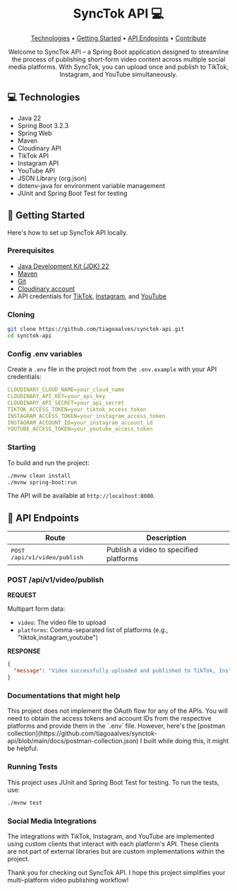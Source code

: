 <h1 align="center" style="font-weight: bold;">SyncTok API 💻</h1>

<p align="center">
<a href="#technologies">Technologies</a> •
<a href="#started">Getting Started</a> •
<a href="#routes">API Endpoints</a> •
<a href="#contribute">Contribute</a>
</p>

<p align="center">Welcome to SyncTok API – a Spring Boot application designed to streamline the process of publishing short-form video content across multiple social media platforms. With SyncTok, you can upload once and publish to TikTok, Instagram, and YouTube simultaneously.</p>

<h2 id="technologies">💻 Technologies</h2>

- Java 22
- Spring Boot 3.2.3
- Spring Web
- Maven
- Cloudinary API
- TikTok API
- Instagram API
- YouTube API
- JSON Library (org.json)
- dotenv-java for environment variable management
- JUnit and Spring Boot Test for testing

<h2 id="started">🚀 Getting Started</h2>

Here's how to set up SyncTok API locally.

<h3>Prerequisites</h3>

- [Java Development Kit (JDK) 22](https://www.oracle.com/java/technologies/javase/jdk22-archive-downloads.html)
- [Maven](https://maven.apache.org/download.cgi)
- [Git](https://git-scm.com/downloads)
- [Cloudinary account](https://cloudinary.com/)
- API credentials for [TikTok](https://developers.tiktok.com/), [Instagram](https://developers.facebook.com/docs/graph-api/), and [YouTube](https://developers.google.com/youtube)

<h3>Cloning</h3>

```bash
git clone https://github.com/tiagoaalves/synctok-api.git
cd synctok-api
```

<h3>Config .env variables</h3>

Create a `.env` file in the project root from the `.env.example` with your API credentials:

```yaml
CLOUDINARY_CLOUD_NAME=your_cloud_name
CLOUDINARY_API_KEY=your_api_key
CLOUDINARY_API_SECRET=your_api_secret
TIKTOK_ACCESS_TOKEN=your_tiktok_access_token
INSTAGRAM_ACCESS_TOKEN=your_instagram_access_token
INSTAGRAM_ACCOUNT_ID=your_instagram_account_id
YOUTUBE_ACCESS_TOKEN=your_youtube_access_token
```

<h3>Starting</h3>

To build and run the project:

```bash
./mvnw clean install
./mvnw spring-boot:run
```

The API will be available at `http://localhost:8080`.

<h2 id="routes">📍 API Endpoints</h2>

| Route | Description |
|-------|-------------|
| <kbd>POST /api/v1/video/publish</kbd> | Publish a video to specified platforms |

<h3>POST /api/v1/video/publish</h3>

**REQUEST**

Multipart form data:
- `video`: The video file to upload
- `platforms`: Comma-separated list of platforms (e.g., "tiktok,instagram,youtube")

**RESPONSE**

```json
{
  "message": "Video successfully uploaded and published to TikTok, Instagram, YouTube",
}
```

<h3>Documentations that might help</h3>
This project does not implement the OAuth flow for any of the APIs. You will need to obtain the access tokens and account IDs from the respective platforms and provide them in the `.env` file. 
However, here's the [postman collection](https://github.com/tiagoaalves/synctok-api/blob/main/docs/postman-collection.json) I built while doing this, it might be helpful.

<h3>Running Tests</h3>

This project uses JUnit and Spring Boot Test for testing. To run the tests, use:

```bash
./mvnw test
```

<h3>Social Media Integrations</h3>

The integrations with TikTok, Instagram, and YouTube are implemented using custom clients that interact with each platform's API. These clients are not part of external libraries but are custom implementations within the project.

Thank you for checking out SyncTok API. I hope this project simplifies your multi-platform video publishing workflow!
